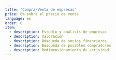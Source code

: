 ```yaml
---
title: 'Compra/Venta de empresas'
price: 6% sobre el precio de venta
language: es
order: 0
item:
  - description: Estudio y análisis de empresas
  - description: Valoración
  - description: Búsqueda de socios financieros
  - description: Búsqueda de posibles compradores
  - description: Redimensionamiento de actividad
---
```

